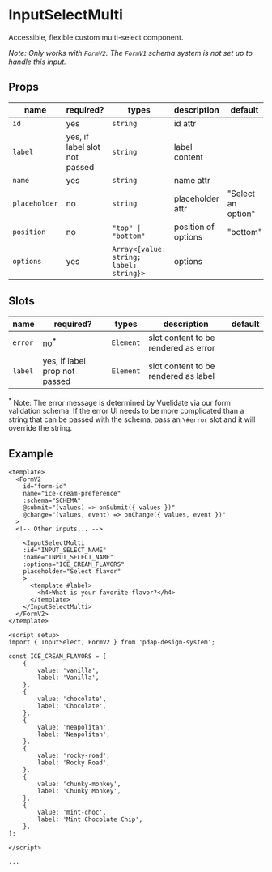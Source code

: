 # InputSelectMulti
Accessible, flexible custom multi-select component.

_Note: Only works with `FormV2`. The `FormV1` schema system is not set up to handle this input._

## Props

| name          | required?                     | types                                   | description         | default            |
| ------------- | ----------------------------- | --------------------------------------- | ------------------- | ------------------ |
| `id`          | yes                           | `string`                                | id attr             |                    |
| `label`       | yes, if label slot not passed | `string`                                | label content       |                    |
| `name`        | yes                           | `string`                                | name attr           |                    |
| `placeholder` | no                            | `string`                                | placeholder attr    | "Select an option" |
| `position`    | no                            | `"top" \| "bottom"`                     | position of options | "bottom"           |
| `options`     | yes                           | `Array<{value: string; label: string}>` | options             |                    |

## Slots

| name    | required?                     | types     | description                          | default |
| ------- | ----------------------------- | --------- | ------------------------------------ | ------- |
| `error` | no<sup>*</sup>                | `Element` | slot content to be rendered as error |         |
| `label` | yes, if label prop not passed | `Element` | slot content to be rendered as label |         |

<sup>*</sup> Note: The error message is determined by Vuelidate via our form validation schema. If the error UI needs to be more complicated than a string that can be passed with the schema, pass an `\#error` slot and it will override the string.       

## Example

```vue
<template>
  <FormV2
    id="form-id"
    name="ice-cream-preference"
    :schema="SCHEMA"
    @submit="(values) => onSubmit({ values })"
    @change="(values, event) => onChange({ values, event })"
  >
  <!-- Other inputs... -->

    <InputSelectMulti
    :id="INPUT_SELECT_NAME"
    :name="INPUT_SELECT_NAME"
    :options="ICE_CREAM_FLAVORS"
    placeholder="Select flavor"
    >
      <template #label>
        <h4>What is your favorite flavor?</h4>
      </template>
    </InputSelectMulti>
  </FormV2>
</template>

<script setup>
import { InputSelect, FormV2 } from 'pdap-design-system';

const ICE_CREAM_FLAVORS = [
	{
		value: 'vanilla',
		label: 'Vanilla',
	},
	{
		value: 'chocolate',
		label: 'Chocolate',
	},
	{
		value: 'neapolitan',
		label: 'Neapolitan',
	},
	{
		value: 'rocky-road',
		label: 'Rocky Road',
	},
	{
		value: 'chunky-monkey',
		label: 'Chunky Monkey',
	},
	{
		value: 'mint-choc',
		label: 'Mint Chocolate Chip',
	},
];

</script>

...
```
